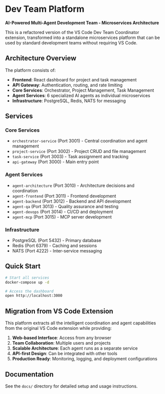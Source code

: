 # Dev Team Platform

**AI-Powered Multi-Agent Development Team - Microservices Architecture**

This is a refactored version of the VS Code Dev Team Coordinator extension, transformed into a standalone microservices platform that can be used by standard development teams without requiring VS Code.

## Architecture Overview

The platform consists of:

- **Frontend**: React dashboard for project and task management
- **API Gateway**: Authentication, routing, and rate limiting
- **Core Services**: Orchestrator, Project Management, Task Management
- **Agent Services**: 6 specialized AI agents as individual microservices
- **Infrastructure**: PostgreSQL, Redis, NATS for messaging

## Services

### Core Services
- `orchestrator-service` (Port 3001) - Central coordination and agent management
- `project-service` (Port 3002) - Project CRUD and file management
- `task-service` (Port 3003) - Task assignment and tracking
- `api-gateway` (Port 3000) - Main entry point

### Agent Services
- `agent-architecture` (Port 3010) - Architecture decisions and coordination
- `agent-frontend` (Port 3011) - Frontend development
- `agent-backend` (Port 3012) - Backend and API development
- `agent-qa` (Port 3013) - Quality assurance and testing
- `agent-devops` (Port 3014) - CI/CD and deployment
- `agent-mcp` (Port 3015) - MCP server development

### Infrastructure
- PostgreSQL (Port 5432) - Primary database
- Redis (Port 6379) - Caching and sessions
- NATS (Port 4222) - Inter-service messaging

## Quick Start

```bash
# Start all services
docker-compose up -d

# Access the dashboard
open http://localhost:3000
```

## Migration from VS Code Extension

This platform extracts all the intelligent coordination and agent capabilities from the original VS Code extension while providing:

1. **Web-based Interface**: Access from any browser
2. **Team Collaboration**: Multiple users and projects
3. **Scalable Architecture**: Each agent runs as a separate service
4. **API-first Design**: Can be integrated with other tools
5. **Production Ready**: Monitoring, logging, and deployment configurations

## Documentation

See the `docs/` directory for detailed setup and usage instructions.
